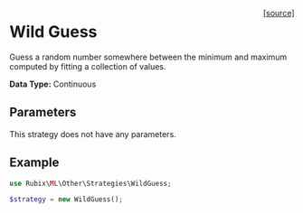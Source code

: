 <span style="float:right;"><a href="https://github.com/RubixML/ML/blob/master/src/Other/Strategies/WildGuess.php">[source]</a></span>

# Wild Guess
Guess a random number somewhere between the minimum and maximum computed by fitting a collection of values.

**Data Type:** Continuous

## Parameters
This strategy does not have any parameters.

## Example
```php
use Rubix\ML\Other\Strategies\WildGuess;

$strategy = new WildGuess();
```
